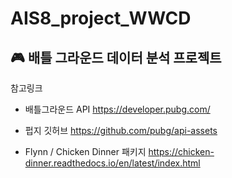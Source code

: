 # AIS8_project_WWCD
## 🎮 **배틀 그라운드 데이터 분석 프로젝트**

참고링크
- 배틀그라운드 API
https://developer.pubg.com/

- 펍지 깃허브
https://github.com/pubg/api-assets

- Flynn / Chicken Dinner 패키지
https://chicken-dinner.readthedocs.io/en/latest/index.html
